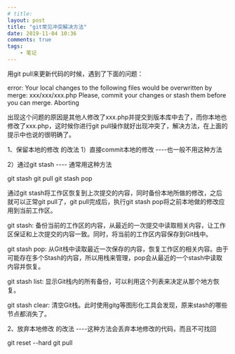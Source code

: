 ```yaml
---
# title: 
layout: post
title: "git常见冲突解决方法"
date: 2019-11-04 10:36
comments: true
tags: 
	- 笔记
---
```



用git pull来更新代码的时候，遇到了下面的问题：

error: Your local changes to the following files would be overwritten by merge:
    xxx/xxx/xxx.php
Please, commit your changes or stash them before you can merge.
Aborting
<!--more-->
出现这个问题的原因是其他人修改了xxx.php并提交到版本库中去了，而你本地也修改了xxx.php，这时候你进行git pull操作就好出现冲突了，解决方法，在上面的提示中也说的很明确了。

1、保留本地的修改 的改法
1）直接commit本地的修改 ----也一般不用这种方法

2）通过git stash  ---- 通常用这种方法

git stash
git pull
git stash pop

通过git stash将工作区恢复到上次提交的内容，同时备份本地所做的修改，之后就可以正常git pull了，git pull完成后，执行git stash pop将之前本地做的修改应用到当前工作区。

git stash: 备份当前的工作区的内容，从最近的一次提交中读取相关内容，让工作区保证和上次提交的内容一致。同时，将当前的工作区内容保存到Git栈中。

git stash pop: 从Git栈中读取最近一次保存的内容，恢复工作区的相关内容。由于可能存在多个Stash的内容，所以用栈来管理，pop会从最近的一个stash中读取内容并恢复。

git stash list: 显示Git栈内的所有备份，可以利用这个列表来决定从那个地方恢复。

git stash clear: 清空Git栈。此时使用gitg等图形化工具会发现，原来stash的哪些节点都消失了。

2、放弃本地修改 的改法  ----这种方法会丢弃本地修改的代码，而且不可找回

git reset --hard
git pull
